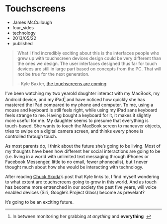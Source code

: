 # Touchscreens
- James McCullough
- four_sides
- technology
- 2013/05/22
- published					

> What I find incredibly exciting about this is the interfaces people who grew up with touchscreen devices design could be very different than the ones we design. The user interfaces designed thus far for touch devices are still in large part based on concepts from the PC. That will not be true for the next generation.
> 
> – Kyle Baxter, [the touchscreens are coming](http://tightwind.net/2012/05/the-touchscreens-are-coming/)

I’ve been watching my two yearold daughter interact with my MacBook, my Android device, and my iPad[^1] and have noticed how quickly she has mastered the iPad compared to my phone and computer. To me, using a mouse and keyboard is still feels right, while using my iPad sans keyboard feels strange to me. Having bought a keyboard for it, it makes it slightly more useful for me. My daughter seems to presume that everything is touch-based. She wants to touch the MacBook screen to maneuver objects, tries to swipe on a digital camera screen, and thinks every phone is controlled through touch. 

As most parents do, I think about the future she’s going to be living. Most of my thoughts have been how different her social interactions are going to be (i.e. living in a world with unlimited text messaging through iPhones or Facebook Messenger, little to no email, fewer phonecalls), but I never thought much about how she would be interacting with technology. 

After reading [Chuck Skoda](http://chuckskoda.com/entry/the-touchscreens-are-coming/)’s post that Kyle links to, I find myself wondering to what extent are touchscreens going to grow in this world. And as touch has become more entrenched in our society the past five years, will voice enabled devices (Siri, Google’s Project Glass) become as prevelant?

It’s going to be an exciting future. 

  [^1]: In between monitoring her grabbing at _anything_ and **everything**  